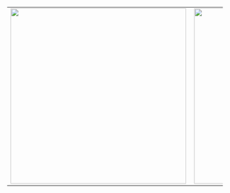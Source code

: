 
<!--### Samuel Nunes
**samuelikz/samuelikz** is a ✨ _special_ ✨ repository because its `README.md` (this file) appears on your GitHub profile.

Here are some ideas to get you started:

- 🔭 I’m currently working on ...
- 🌱 I’m currently learning ...
- 👯 I’m looking to collaborate on ...
- 🤔 I’m looking for help with ...
- 💬 Ask me about ...
- 📫 How to reach me: ...
- 😄 Pronouns: ...
- ⚡ Fun fact: ...


[![Linkedin Badge](https://img.shields.io/badge/-LinkedIn-blue?style=flat-square&logo=Linkedin&logoColor=white&link=https://www.linkedin.com/in/samuel-nunes-057899133/)](https://www.linkedin.com/in/samuel-nunes-057899133/) [![Site lbesson.bitbucket.org](https://img.shields.io/website?down_color=green&down_message=Online&style=flat-square&up_color=green&up_message=Samuel%20Nunes&url=https%3A%2F%2Fhttps%3A%2F%2Fimg.shields.io%2Fwebsite%3Fdown_color%3Dred%26down_message%3DOnline%26style%3Dflat-square%26up_color%3Dgreen%26up_message%3DSamuel%2520Nunes%26url%3Dsamuelikz.samuelikz.vercel.app)](https://samuelikz.samuelikz.vercel.app)

###### -Tecnologias já utilizadas
 
```sh
- [x] JavaScript
- [x] Html-Css
- [x] Python
- [x] SQL
- [x] Nodejs
- [x] Vuejs
- [x] Quasar
- [x] Sequelize
- [x] Materialize
- [x] Bootstrap
```

- [ ] Outros

### console.log
- Favoritos
- [x] JavaScript
- [x] Html-Css
- [x] Python
- [x] Nodejs
- [x] Nodejs
- [ ] ![capa github](https://github.com/samuelikz/samuelikz/blob/master/assets/img/bg.png)

-->

  <table>
    <tr>
        <td><img width="410px" align="left" src="https://github-readme-stats.vercel.app/api/top-langs/?username=samuelikz&hide=html&layout=compact&theme=dark" /></td>
        <td><img width="410px" align="left" src="https://github-readme-stats.vercel.app/api?username=samuelikz&show_icons=true&theme=dark"/></td>
    </tr>   
  </table>





